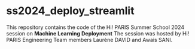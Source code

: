 # ss2024_deploy_streamlit


This repository contains the code of the Hi! PARIS Summer School 2024 session on **Machine Learning Deployment** 
The session was hosted by Hi! PARIS Engineering Team members Laurène DAVID and Awais SANI.


